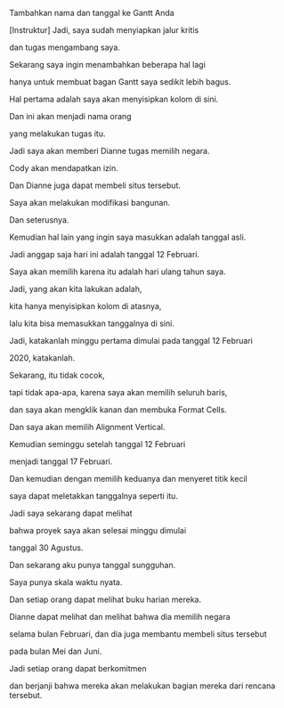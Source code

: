 Tambahkan nama dan tanggal ke Gantt Anda

[Instruktur] Jadi, saya sudah menyiapkan jalur kritis 

dan tugas mengambang saya. 

Sekarang saya ingin menambahkan beberapa hal lagi 

hanya untuk membuat bagan Gantt saya sedikit lebih bagus. 

Hal pertama adalah saya akan menyisipkan kolom di sini. 

Dan ini akan menjadi nama orang 

yang melakukan tugas itu. 

Jadi saya akan memberi Dianne tugas memilih negara. 

Cody akan mendapatkan izin. 

Dan Dianne juga dapat membeli situs tersebut. 

Saya akan melakukan modifikasi bangunan. 

Dan seterusnya. 

Kemudian hal lain yang ingin saya masukkan adalah tanggal asli. 

Jadi anggap saja hari ini adalah tanggal 12 Februari. 

Saya akan memilih karena itu adalah hari ulang tahun saya. 

Jadi, yang akan kita lakukan adalah, 

kita hanya menyisipkan kolom di atasnya, 

lalu kita bisa memasukkan tanggalnya di sini. 

Jadi, katakanlah minggu pertama dimulai pada tanggal 12 Februari 

2020, katakanlah. 

Sekarang, itu tidak cocok, 

tapi tidak apa-apa, karena saya akan memilih seluruh baris, 

dan saya akan mengklik kanan dan membuka Format Cells. 

Dan saya akan memilih Alignment Vertical. 

Kemudian seminggu setelah tanggal 12 Februari 

menjadi tanggal 17 Februari. 

Dan kemudian dengan memilih keduanya dan menyeret titik kecil 

saya dapat meletakkan tanggalnya seperti itu. 

Jadi saya sekarang dapat melihat 

bahwa proyek saya akan selesai minggu dimulai 

tanggal 30 Agustus. 

Dan sekarang aku punya tanggal sungguhan. 

Saya punya skala waktu nyata.

Dan setiap orang dapat melihat buku harian mereka. 

Dianne dapat melihat dan melihat bahwa dia memilih negara 

selama bulan Februari, dan dia juga membantu membeli situs tersebut 

pada bulan Mei dan Juni. 

Jadi setiap orang dapat berkomitmen 

dan berjanji bahwa mereka akan melakukan bagian mereka dari rencana tersebut.